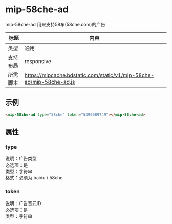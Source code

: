 # mip-58che-ad

mip-58che-ad 用来支持58车(58che.com)的广告

标题|内容
----|----
类型|通用
支持布局|responsive
所需脚本|https://mipcache.bdstatic.com/static/v1/mip-58che-ad/mip-58che-ad.js

## 示例

```html
<mip-58che-ad type="58che" token="5396689749"></mip-58che-ad>
```

## 属性

### type

说明：广告类型  
必选项：是  
类型：字符串  
格式：必须为 baidu / 58che


### token

说明：广告音元ID  
必选项：是  
类型：字符串 
